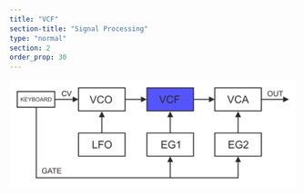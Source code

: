```yaml
---
title: "VCF"
section-title: "Signal Processing"
type: "normal"
section: 2
order_prop: 30
---
```


<img class="synth-svg" src="./images/Synth-VCF.svg"></img>

